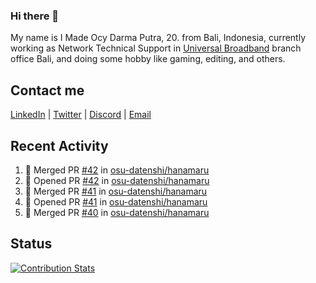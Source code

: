 ### Hi there 👋

My name is I Made Ocy Darma Putra, 20. from Bali, Indonesia, currently working as Network Technical Support in [Universal Broadband](https://universal.net.id) branch office Bali, and doing some hobby like gaming, editing, and others.

## Contact me

[LinkedIn](https://linkedin.com/in/troke) | [Twitter](https://twitter.com/darma_ochi) | [Discord](https://link.troke.id/discord) | <a href="mailto:ochi@troke.id">Email</a> 

## Recent Activity

<!--START_SECTION:activity-->
1. 🎉 Merged PR [#42](https://github.com/osu-datenshi/hanamaru/pull/42) in [osu-datenshi/hanamaru](https://github.com/osu-datenshi/hanamaru)
2. 💪 Opened PR [#42](https://github.com/osu-datenshi/hanamaru/pull/42) in [osu-datenshi/hanamaru](https://github.com/osu-datenshi/hanamaru)
3. 🎉 Merged PR [#41](https://github.com/osu-datenshi/hanamaru/pull/41) in [osu-datenshi/hanamaru](https://github.com/osu-datenshi/hanamaru)
4. 💪 Opened PR [#41](https://github.com/osu-datenshi/hanamaru/pull/41) in [osu-datenshi/hanamaru](https://github.com/osu-datenshi/hanamaru)
5. 🎉 Merged PR [#40](https://github.com/osu-datenshi/hanamaru/pull/40) in [osu-datenshi/hanamaru](https://github.com/osu-datenshi/hanamaru)
<!--END_SECTION:activity-->

## Status

[![Contribution Stats](https://github-contribution-stats.vercel.app/api/?username=troke12)](https://github.com/LordDashMe/github-contribution-stats/)
